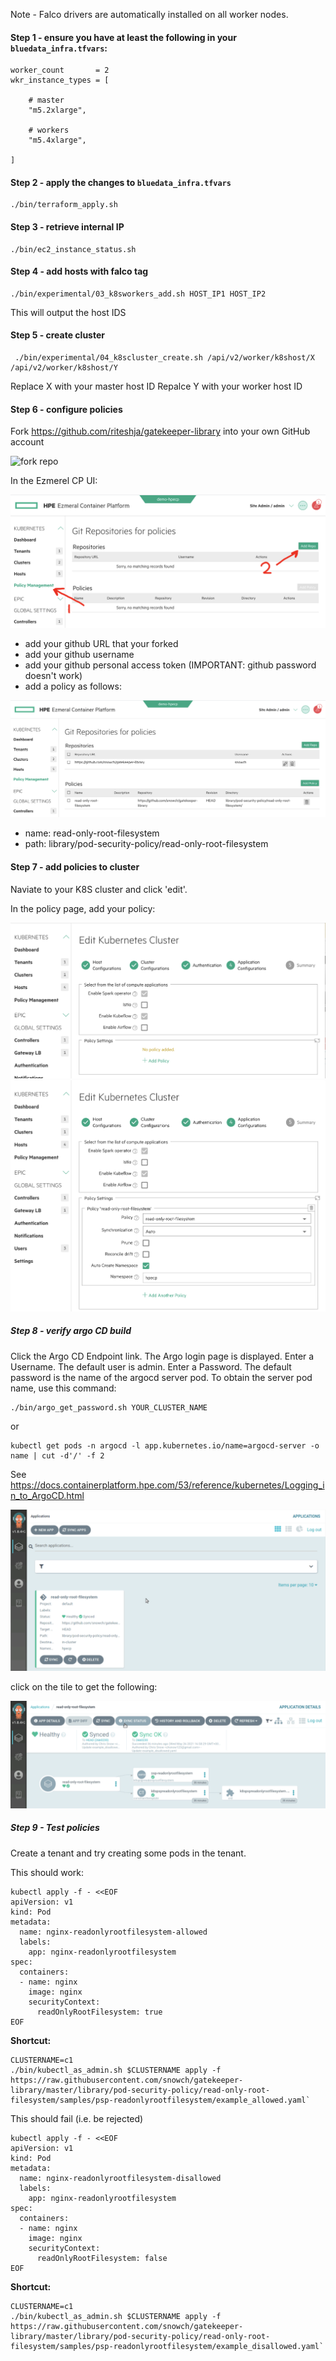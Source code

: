 Note - Falco drivers are automatically installed on all worker nodes.


#### Step 1 - ensure you have at least the following in your `bluedata_infra.tfvars`:


```
worker_count       = 2
wkr_instance_types = [
 
    # master
    "m5.2xlarge",
     
    # workers
    "m5.4xlarge",

]
```

#### Step 2 - apply the changes to `bluedata_infra.tfvars`

```
./bin/terraform_apply.sh
```

#### Step 3 - retrieve internal IP

```
./bin/ec2_instance_status.sh
```

#### Step 4 - add hosts with falco tag

```
./bin/experimental/03_k8sworkers_add.sh HOST_IP1 HOST_IP2
```

This will output the host IDS

#### Step 5 - create cluster 

```
 ./bin/experimental/04_k8scluster_create.sh /api/v2/worker/k8shost/X /api/v2/worker/k8shost/Y
 ```
 
 Replace X with your master host ID
 Repalce Y with your worker host ID
 
#### Step 6 - configure policies

Fork https://github.com/riteshja/gatekeeper-library into your own GitHub account

![fork repo](./README-POLICY-DEMO/fork_repo.png "fork repo")

In the Ezmerel CP UI:

![add policies](./README-POLICY-DEMO/add_policies.png "add policies")

- add your github URL that your forked
- add your github username
- add your github personal access token (IMPORTANT: github password doesn't work)
- add a policy as follows:

![add policies](./README-POLICY-DEMO/add_policies2.png "add policies")

- name: read-only-root-filesystem
- path: library/pod-security-policy/read-only-root-filesystem

#### Step 7 - add policies to cluster

Naviate to your K8S cluster and click 'edit'.

In the policy page, add your policy:

![add policies](./README-POLICY-DEMO/add_policy_to_cluster.png "add policies")
![add policies](./README-POLICY-DEMO/add_policy_to_cluster2.png "add policies")

##### Step 8 - verify argo CD build

Click the Argo CD Endpoint link. The Argo login page is displayed.
Enter a Username. The default user is admin.
Enter a Password. The default password is the name of the argocd server pod. To obtain the server pod name, use this command:

```
./bin/argo_get_password.sh YOUR_CLUSTER_NAME
```

or 

```
kubectl get pods -n argocd -l app.kubernetes.io/name=argocd-server -o name | cut -d'/' -f 2
```

See https://docs.containerplatform.hpe.com/53/reference/kubernetes/Logging_in_to_ArgoCD.html

![view argo](./README-POLICY-DEMO/view_argo.png "view argo")

click on the tile to get the following:

![view argo2](./README-POLICY-DEMO/view_argo2.png "view argo2")


##### Step 9 - Test policies

Create a tenant and try creating some pods in the tenant.

This should work:

```
kubectl apply -f - <<EOF
apiVersion: v1
kind: Pod
metadata:
  name: nginx-readonlyrootfilesystem-allowed
  labels:
    app: nginx-readonlyrootfilesystem
spec:
  containers:
  - name: nginx
    image: nginx
    securityContext:
      readOnlyRootFilesystem: true
EOF
```

**Shortcut:** 

```
CLUSTERNAME=c1
./bin/kubectl_as_admin.sh $CLUSTERNAME apply -f https://raw.githubusercontent.com/snowch/gatekeeper-library/master/library/pod-security-policy/read-only-root-filesystem/samples/psp-readonlyrootfilesystem/example_allowed.yaml`
```

This should fail (i.e. be rejected)

```
kubectl apply -f - <<EOF
apiVersion: v1
kind: Pod
metadata:
  name: nginx-readonlyrootfilesystem-disallowed
  labels:
    app: nginx-readonlyrootfilesystem
spec:
  containers:
  - name: nginx
    image: nginx
    securityContext:
      readOnlyRootFilesystem: false
EOF
```

**Shortcut:** 

```
CLUSTERNAME=c1
./bin/kubectl_as_admin.sh $CLUSTERNAME apply -f https://raw.githubusercontent.com/snowch/gatekeeper-library/master/library/pod-security-policy/read-only-root-filesystem/samples/psp-readonlyrootfilesystem/example_disallowed.yaml`
```


